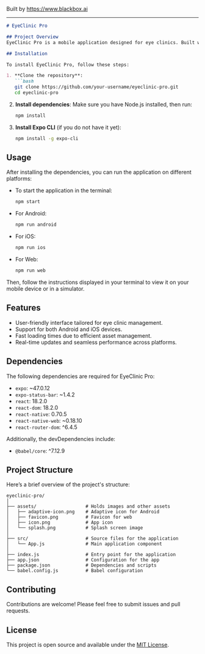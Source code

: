 
Built by https://www.blackbox.ai

---

```markdown
# EyeClinic Pro

## Project Overview
EyeClinic Pro is a mobile application designed for eye clinics. Built with React Native and Expo, this application provides healthcare professionals with the tools they need to manage patient information efficiently and effectively.

## Installation

To install EyeClinic Pro, follow these steps:

1. **Clone the repository**:
   ```bash
   git clone https://github.com/your-username/eyeclinic-pro.git
   cd eyeclinic-pro
   ```

2. **Install dependencies**:
   Make sure you have Node.js installed, then run:
   ```bash
   npm install
   ```

3. **Install Expo CLI** (if you do not have it yet):
   ```bash
   npm install -g expo-cli
   ```

## Usage

After installing the dependencies, you can run the application on different platforms:

- To start the application in the terminal:
  ```bash
  npm start
  ```

- For Android:
  ```bash
  npm run android
  ```

- For iOS:
  ```bash
  npm run ios
  ```

- For Web:
  ```bash
  npm run web
  ```

Then, follow the instructions displayed in your terminal to view it on your mobile device or in a simulator.

## Features

- User-friendly interface tailored for eye clinic management.
- Support for both Android and iOS devices.
- Fast loading times due to efficient asset management.
- Real-time updates and seamless performance across platforms.

## Dependencies

The following dependencies are required for EyeClinic Pro:

- `expo`: ~47.0.12
- `expo-status-bar`: ~1.4.2
- `react`: 18.2.0
- `react-dom`: 18.2.0
- `react-native`: 0.70.5
- `react-native-web`: ~0.18.10
- `react-router-dom`: ^6.4.5

Additionally, the devDependencies include:
- `@babel/core`: ^7.12.9

## Project Structure

Here’s a brief overview of the project's structure:

```
eyeclinic-pro/
│
├── assets/                  # Holds images and other assets
│   ├── adaptive-icon.png    # Adaptive icon for Android
│   ├── favicon.png          # Favicon for web
│   ├── icon.png             # App icon
│   └── splash.png           # Splash screen image
│
├── src/                     # Source files for the application
│   └── App.js               # Main application component
│
├── index.js                 # Entry point for the application
├── app.json                 # Configuration for the app
├── package.json             # Dependencies and scripts
└── babel.config.js          # Babel configuration
```

## Contributing

Contributions are welcome! Please feel free to submit issues and pull requests.

## License

This project is open source and available under the [MIT License](LICENSE).
```